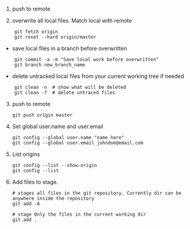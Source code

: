 
1. push to remote


2. overwrite all local files. Match local with remote
``` git
    git fetch origin
    git reset --hard origin/master
```

* save local files in a branch before overwritten

``` git
    git commit -a -m "Save local work before overwritten"
    git branch new_branch_name
```
* delete untracked local files from your current working tree if needed
``` git
    git clean -n  # show what will be deleted
    git clean -f  # delete untraced files
```
3. push to remote
   ``` git
   git push origin master
   ```

4. Set global user.name and user.email
   ``` git
   git config --global user.name "name here"
   git config --global user.email johndoe@email.com
   ```
5. List origins
   ``` git
   git config --list --show-origin
   git config --list
   ```
6. Add files to stage. 
   ```
   # stages all files in the git repository. Currently dir can be anywhere inside the repository
   git add -A

   # stage 0nly the files in the current working dir
   git add .
   ```
   

